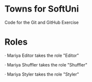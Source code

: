 # Towns for SoftUni
Code for the Git and GitHub Exercise
# Roles

· Mariya Editor takes the role "Editor"

· Mariya Shuffler takes the role "Shuffler"

· Mariya Styler takes the role "Styler"
